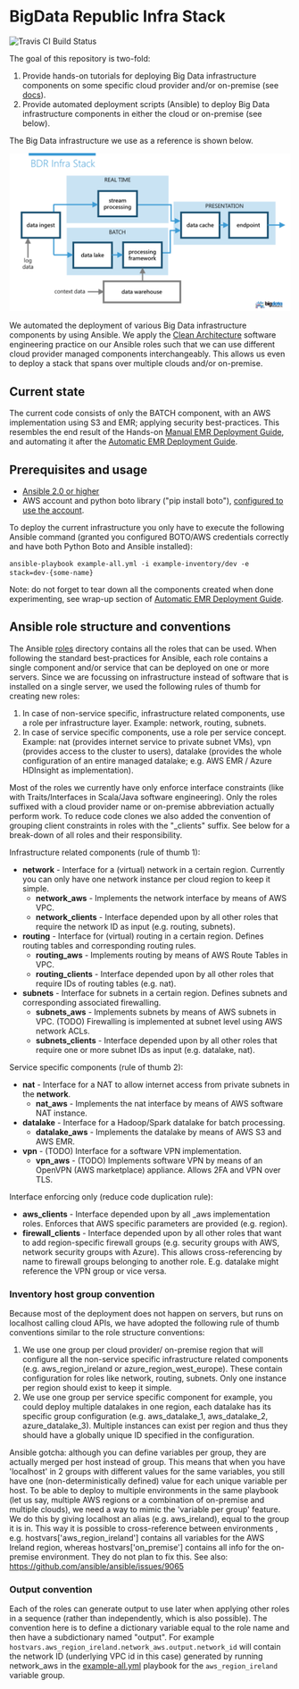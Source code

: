 # BigData Republic Infra Stack

![Travis CI Build Status](https://travis-ci.org/BigDataRepublic/bdr-infra-stack.svg?branch=develop)

The goal of this repository is two-fold:

1. Provide hands-on tutorials for deploying Big Data infrastructure components on some specific cloud provider and/or on-premise (see [docs](docs/README.md)).
2. Provide automated deployment scripts (Ansible) to deploy Big Data infrastructure components in either the cloud or on-premise (see below).
 




The Big Data infrastructure we use as a reference is shown below.


![BigData Republic Infra Stack](docs/bdr-infra-stack.png "BigData Republic Infra Stack") 

We automated the deployment of various Big Data infrastructure components by using Ansible. 
We apply the [Clean Architecture](https://8thlight.com/blog/uncle-bob/2012/08/13/the-clean-architecture.html) software engineering practice on our Ansible roles such that we can use different cloud provider managed components interchangeably. This allows us even to deploy a stack that spans over multiple clouds and/or on-premise.


## Current state
The current code consists of only the BATCH component, with an AWS implementation using S3 and EMR; applying security best-practices. This resembles the end result of the Hands-on [Manual EMR Deployment Guide](docs/1-manual-emr-deployment/README.md), and automating it after the [Automatic EMR Deployment Guide](docs/2-automatic-emr-deployment/README.md).

## Prerequisites and usage

* [Ansible 2.0 or higher](http://docs.ansible.com/ansible/intro_installation.html)
* AWS account and python boto library ("pip install boto"), [configured to use the account](http://docs.aws.amazon.com/cli/latest/userguide/cli-chap-getting-started.html).

To deploy the current infrastructure you only have to execute the following Ansible command (granted you configured BOTO/AWS credentials correctly and have both Python Boto and Ansible installed):

```
ansible-playbook example-all.yml -i example-inventory/dev -e stack=dev-{some-name}
```

Note: do not forget to tear down all the components created when done experimenting, see wrap-up section of [Automatic EMR Deployment Guide](docs/2-automatic-emr-deployment/README.md).

## Ansible role structure and conventions
The Ansible [roles](common/) directory contains all the roles that can be used. When following the standard best-practices for Ansible, each role contains a single component and/or service that can be deployed on one or more servers. Since we are focussing on infrastructure instead of software that is installed on a single server, we used the following rules of thumb for creating new roles:

1. In case of non-service specific, infrastructure related components, use a role per infrastructure layer. Example: network, routing, subnets.
2. In case of service specific components, use a role per service concept. Example: nat (provides internet service to private subnet VMs), vpn (provides access to the cluster to users), datalake (provides the whole configuration of an entire managed datalake; e.g. AWS EMR / Azure HDInsight as implementation).

Most of the roles we currently have only enforce interface constraints (like with Traits/Interfaces in Scala/Java software engineering). Only the roles suffixed with a cloud provider name or on-premise abbreviation actually perform work.
To reduce code clones we also added the convention of grouping client constraints in roles with the "_clients" suffix. See below for a break-down of all roles and their responsibility.


Infrastructure related components (rule of thumb 1):
* **network** - Interface for a (virtual) network in a certain region. Currently you can only have one network instance per cloud region to keep it simple.
    * **network_aws** - Implements the network interface by means of AWS VPC.
    * **network_clients** - Interface depended upon by all other roles that require the network ID as input (e.g. routing, subnets).
* **routing** - Interface for (virtual) routing in a certain region. Defines routing tables and corresponding routing rules.
    * **routing_aws** - Implements routing by means of AWS Route Tables in VPC.
    * **routing_clients** - Interface depended upon by all other roles that require IDs of routing tables (e.g. nat).
* **subnets** - Interface for subnets in a certain region. Defines subnets and corresponding associated firewalling.
    * **subnets_aws** - Implements subnets by means of AWS subnets in VPC. (TODO) Firewalling is implemented at subnet level using AWS network ACLs.
    * **subnets_clients** - Interface depended upon by all other roles that require one or more subnet IDs as input (e.g. datalake, nat).
 
Service specific components (rule of thumb 2):
* **nat** - Interface for a NAT to allow internet access from private subnets in the **network**.
    * **nat_aws** - Implements the nat interface by means of AWS software NAT instance.
* **datalake** - Interface for a Hadoop/Spark datalake for batch processing.
    * **datalake_aws** - Implements the datalake by means of AWS S3 and AWS EMR.
* **vpn** - (TODO) Interface for a software VPN implementation.
    * **vpn_aws** - (TODO) Implements software VPN by means of an OpenVPN (AWS marketplace) appliance. Allows 2FA and VPN over TLS. 

Interface enforcing only (reduce code duplication rule):
* **aws_clients** - Interface depended upon by all _aws implementation roles. Enforces that AWS specific parameters are provided (e.g. region).
* **firewall_clients** - Interface depended upon by all other roles that want to add region-specific firewall groups (e.g. security groups with AWS, network security groups with Azure). This allows cross-referencing by name to firewall groups belonging to another role. E.g. datalake might reference the VPN group or vice versa.

### Inventory host group convention
Because most of the deployment does not happen on servers, but runs on localhost calling cloud APIs, we have adopted the following rule of thumb conventions similar to the role structure conventions:
 
1. We use one group per cloud provider/ on-premise region that will configure all the non-service specific infrastructure related components (e.g. aws_region_ireland or azure_region_west_europe). These contain configuration for roles like network, routing, subnets. Only one instance per region should exist to keep it simple.
2. We use one group per service specific component for example, you could deploy multiple datalakes in one region, each datalake has its specific group configuration (e.g. aws_datalake_1, aws_datalake_2, azure_datalake_3). Multiple instances can exist per region and thus they should have a globally unique ID specified in the configuration.

Ansible gotcha: although you can define variables per group, they are actually merged per host instead of group. This means that when you have 'localhost' in 2 groups with different values for the same variables, you still have one (non-deterministically defined) value for each unique variable per host.
To be able to deploy to multiple environments in the same playbook (let us say, multiple AWS regions or a combination of on-premise and multiple clouds), we need a way to mimic the 'variable per group' feature. We do this by giving localhost an alias (e.g. aws_ireland), equal to the group it is in.
This way it is possible to cross-reference between environments , e.g. hostvars['aws_region_ireland'] contains all variables for the AWS Ireland region, whereas hostvars['on_premise'] contains all info for the on-premise environment.
They do not plan to fix this. See also: https://github.com/ansible/ansible/issues/9065

### Output convention
Each of the roles can generate output to use later when applying other roles in a sequence (rather than independently, which is also possible). The convention here is to define a dictionary variable equal to the role name and then have a subdictionary named "output". For example ``hostvars.aws_region_ireland.network_aws.output.network_id`` will contain the network ID (underlying VPC id in this case) generated by running network_aws in the [example-all.yml](data-science-cluster/example-all.yml) playbook for the ``aws_region_ireland`` variable group.
